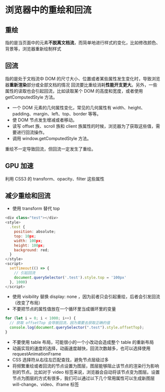 # 浏览器中的重绘和回流

## 重绘

指的是当页面中的元素**不脱离文档流**，而简单地进行样式的变化，比如修改颜色、背景等，浏览器重新绘制样式

## 回流

指的是处于文档流中 DOM 的尺寸大小、位置或者某些属性发生变化时，导致浏览器**重新渲染**部分或全部文档的情况
回流要比重绘消耗**性能开支更大**。另外，一些属性的读取也会引起回流，比如读取某个 DOM 的高度和宽度，或者使用 getComputedStyle 方法。

- 一个 DOM 元素的几何属性变化，常见的几何属性有 width、height、padding、margin、left、top、border 等等。
- 使 DOM 节点发生增减或者移动。
- 读写 offset 族、scroll 族和 client 族属性的时候，浏览器为了获取这些值，需要进行回流操作。
- 调用 window.getComputedStyle 方法。

重绘不一定导致回流，但回流一定发生了重绘。

## GPU 加速

利用 CSS3 的 transform、opacity、filter 这些属性

## 减少重绘和回流

- 使用 transform 替代 top

```js
<div class="test"></div>
<style>
  .test {
    position: absolute;
    top: 10px;
    width: 100px;
    height: 100px;
    background: red;
  }
</style>
<script>
  setTimeout(() => {
    // 引起回流
    document.querySelector('.test').style.top = '100px'
  }, 1000)
</script>
```

- 使用 visibility 替换 display: none ，因为前者只会引起重绘，后者会引发回流（改变了布局）
- 不要把节点的属性值放在一个循环里当成循环里的变量

```js
for (let i = 0; i < 1000; i++) {
  // 获取 offsetTop 会导致回流，因为需要去获取正确的值
  console.log(document.querySelector(".test").style.offsetTop);
}
```

- 不要使用 table 布局，可能很小的一个小改动会造成整个 table 的重新布局
- 动画实现的速度的选择，动画速度越快，回流次数越多，也可以选择使用 requestAnimationFrame
- CSS 选择符从右往左匹配查找，避免节点层级过多
- 将频繁重绘或者回流的节点设置为图层，图层能够阻止该节点的渲染行为影响别的节点。比如对于 video 标签来说，浏览器会自动将该节点变为图层。设置节点为图层的方式有很多，我们可以通过以下几个常用属性可以生成新图层 will-change、video、iframe 标签
